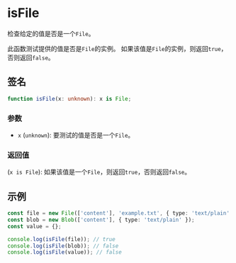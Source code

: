 # isFile

检查给定的值是否是一个`File`。

此函数测试提供的值是否是`File`的实例。 如果该值是`File`的实例，则返回`true`，否则返回`false`。

## 签名

```typescript
function isFile(x: unknown): x is File;
```

### 参数

- `x` (`unknown`): 要测试的值是否是一个`File`。

### 返回值

(`x is File`): 如果该值是一个`File`，则返回`true`，否则返回`false`。

## 示例

```typescript
const file = new File(['content'], 'example.txt', { type: 'text/plain' });
const blob = new Blob(['content'], { type: 'text/plain' });
const value = {};

console.log(isFile(file)); // true
console.log(isFile(blob)); // false
console.log(isFile(value)); // false
```

